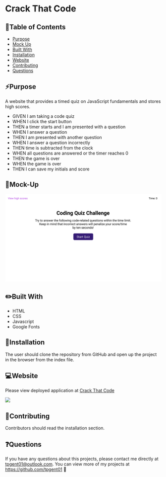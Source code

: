 # Crack That Code

## 📓Table of Contents
* [Purpose](#purpose)
* [Mock Up](#mock-up)
* [Built With](#Built-With)
* [Installation](#installation)
* [Website](#website)
* [Contributing](#contributing)
* [Questions](#questions)


## ⚡Purpose
A website that provides a timed quiz on JavaScript fundamentals and stores high scores. 

* GIVEN I am taking a code quiz
* WHEN I click the start button
* THEN a timer starts and I am presented with a question
* WHEN I answer a question
* THEN I am presented with another question
* WHEN I answer a question incorrectly
* THEN time is subtracted from the clock
* WHEN all questions are answered or the timer reaches 0
* THEN the game is over
* WHEN the game is over
* THEN I can save my initials and score


## 🎨Mock-Up
![](mockup.gif)


## ✏️Built With
* HTML
* CSS
* Javascript
* Google Fonts


## 🔌Installation
The user should clone the repository from GitHub and open up the project in the browser from the index file.


## 💻Website
Please view deployed application at [Crack That Code](https://tpgent01.github.io/crack-that-code/)

![](website.gif)


## 📌Contributing
Contributors should read the installation section.


## ❓Questions
If you have any questions about this projects, please contact me directly at tpgent01@outlook.com. 
You can view more of my projects at https://github.com/tpgent01 👾
